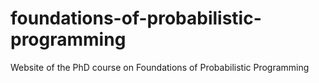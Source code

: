 # foundations-of-probabilistic-programming
Website of the PhD course on Foundations of Probabilistic Programming
